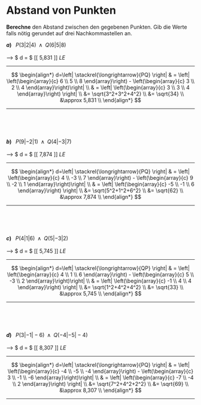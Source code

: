 <!--
version:  0.0.1

language: de

@style
main > *:not(:last-child) {
  margin-bottom: 3rem;
}

input {
    text-align: center;
}

.flex-container {
    display: flex;
    flex-wrap: wrap;
    align-items: stretch;
    gap: 20px;
}

.flex-child {
    flex: 1;
    min-width: 350px;
    margin-right: 20px;
}

@media (max-width: 400px) {
    .flex-child {
        flex: 100%;
        margin-right: 0;
    }
}
@end

formula: \carry   \textcolor{red}{\scriptsize #1}
formula: \digit   \rlap{\carry{#1}}\phantom{#2}#2
formula: \permil  \text{‰}

import: https://raw.githubusercontent.com/LiaTemplates/Tikz-Jax/main/README.md

script: https://cdn.jsdelivr.net/gh/LiaTemplates/Tikz-Jax@main/dist/index.js


tags: Vektoren, Abstand, negative Zahlen, Wurzeln, Dezimalzahlen, Potenzen, Runden, mittel, sehr niedrig, Berechne

comment: Wie weit liegen die Punkte im dreidimensionalen Raum auseinander?

author: Martin Lommatzsch

-->




# Abstand von Punkten


**Berechne** den Abstand zwischen den gegebenen Punkten. Gib die Werte falls nötig gerundet auf drei Nachkommastellen an.
<br>

<section class="flex-container">
<div class="flex-child">

__$a)\;\;$__ $P\left( 3 | 2 | 4 \right) \;\;\wedge\;\; Q\left( 6 | 5 | 8 \right)$  \
<br>
--> $ d = $ [[  5,831  ]] $LE$
***************
$$
 \begin{align*}
  d=\left| \stackrel{\longrightarrow}{PQ} \right| & = \left| \left(\begin{array}{c} 6 \\ 5 \\ 8 \end{array}\right)  - \left(\begin{array}{c} 3 \\ 2 \\ 4 \end{array}\right)\right| \\
   & = \left| \left(\begin{array}{c} 3 \\ 3 \\ 4 \end{array}\right) \right| \\
   &= \sqrt{3^2+3^2+4^2} \\
   &= \sqrt{34} \\
   &\approx 5,831 \\
 \end{align*}
$$
***************
<br>
<br>
<br>
</div>
<div class="flex-child">

__$b)\;\;$__ $P\left( 9 | -2 | 1 \right) \;\;\wedge\;\; Q\left( 4 | -3 | 7 \right)$  \
<br>
--> $ d = $ [[  7,874  ]] $LE$
***************
$$
 \begin{align*}
  d=\left| \stackrel{\longrightarrow}{PQ} \right| & = \left| \left(\begin{array}{c} 4 \\ -3 \\ 7 \end{array}\right)  - \left(\begin{array}{c} 9 \\ -2 \\ 1 \end{array}\right)\right| \\
   & = \left| \left(\begin{array}{c} -5 \\ -1 \\ 6  \end{array}\right) \right| \\
   &= \sqrt{5^2+1^2+6^2} \\
   &= \sqrt{62} \\
   &\approx 7,874 \\
 \end{align*}
$$
***************
<br>
<br>
<br>
</div>
<div class="flex-child">

__$c)\;\;$__ $P\left( 4 | 1 | 6 \right) \;\;\wedge\;\; Q\left( 5 | -3 | 2 \right)$  \
<br>
--> $ d = $ [[  5,745  ]] $LE$
***************
$$
 \begin{align*}
  d=\left| \stackrel{\longrightarrow}{QP} \right| & = \left| \left(\begin{array}{c} 4 \\ 1 \\ 6 \end{array}\right)  - \left(\begin{array}{c} 5 \\ -3 \\ 2 \end{array}\right)\right| \\
   & = \left| \left(\begin{array}{c} -1 \\ 4 \\ 4 \end{array}\right) \right| \\
   &= \sqrt{1^2+4^2+4^2} \\
   &= \sqrt{33} \\
   &\approx 5,745 \\
 \end{align*}
$$
***************
<br>
<br>
<br>
</div>
<div class="flex-child">

__$d)\;\;$__ $P\left( 3 | -1 | -6 \right) \;\;\wedge\;\; Q\left( -4 | -5 | -4 \right)$  \
<br>
--> $ d = $ [[  8,307  ]] $LE$
***************
$$
 \begin{align*}
  d=\left| \stackrel{\longrightarrow}{PQ} \right| & = \left| \left(\begin{array}{c} -4 \\ -5 \\ -4 \end{array}\right)  - \left(\begin{array}{c} 3 \\ -1 \\ -6 \end{array}\right)\right| \\
   & = \left| \left(\begin{array}{c} -7 \\ -4 \\ 2 \end{array}\right) \right| \\
   &= \sqrt{7^2+4^2+2^2} \\
   &= \sqrt{69} \\
   &\approx 8,307 \\
 \end{align*}
$$
***************
<br>
<br>
<br>
</div>
</section>


<br>
<br>
<br>
<br>
<br>
<br>
